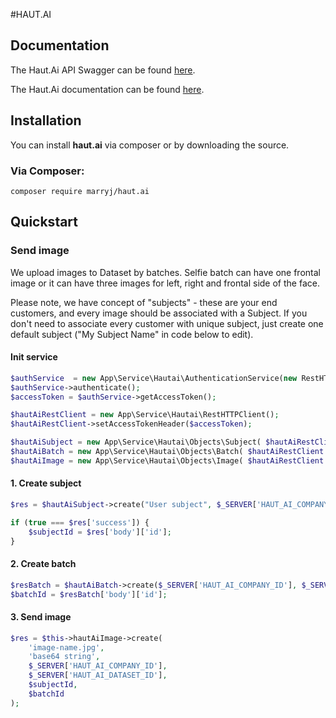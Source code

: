 #HAUT.AI

## Documentation
The Haut.Ai API Swagger can be found [here][apiswagger].

The Haut.Ai documentation can be found [here][apidocumentation].

## Installation
You can install **haut.ai** via composer or by downloading the source.

### Via Composer:
```
composer require marryj/haut.ai
```
## Quickstart
### Send image
We upload images to Dataset by batches.
Selfie batch can have one frontal image or it can have three images for left, right and frontal side of the face.
 
Please note, we have concept of "subjects" - these are your end customers, 
and every image should be associated with a Subject. 
If you don't need to associate every customer with unique subject, just create one default 
subject ("My Subject Name" in code below to edit).

#### Init service
```php
$authService  = new App\Service\Hautai\AuthenticationService(new RestHTTPClient(), new FilesystemAdapter());
$authService->authenticate();
$accessToken = $authService->getAccessToken();

$hautAiRestClient = new App\Service\Hautai\RestHTTPClient();
$hautAiRestClient->setAccessTokenHeader($accessToken);

$hautAiSubject = new App\Service\Hautai\Objects\Subject( $hautAiRestClient );
$hautAiBatch = new App\Service\Hautai\Objects\Batch( $hautAiRestClient );
$hautAiImage = new App\Service\Hautai\Objects\Image( $hautAiRestClient );
```

#### 1. Create subject
```php
$res = $hautAiSubject->create("User subject", $_SERVER['HAUT_AI_COMPANY_ID'], $_SERVER['HAUT_AI_DATASET_ID']);

if (true === $res['success']) {
    $subjectId = $res['body']['id'];
}
```

#### 2. Create batch
```php
$resBatch = $hautAiBatch->create($_SERVER['HAUT_AI_COMPANY_ID'], $_SERVER['HAUT_AI_DATASET_ID'], $subjectId);
$batchId = $resBatch['body']['id'];
```

#### 3. Send image
```php
$res = $this->hautAiImage->create(
    'image-name.jpg',
    'base64 string',
    $_SERVER['HAUT_AI_COMPANY_ID'],
    $_SERVER['HAUT_AI_DATASET_ID'],
    $subjectId,
    $batchId
);
```

[apiswagger]: https://saas.haut.ai/api/swagger/
[apidocumentation]: https://docs.saas.haut.ai/